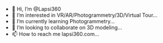 - 👋 Hi, I’m @Lapsi360
- 👀 I’m interested in VR/AR/Photogrammetry/3D/Virtual Tour...
- 🌱 I’m currently learning Photogrammetry...
- 💞️ I’m looking to collaborate on 3D modeling...
- 📫 How to reach me lapsi360.com...

<!---
Lapsi360/Lapsi360 is a ✨ special ✨ repository because its `README.md` (this file) appears on your GitHub profile.
You can click the Preview link to take a look at your changes.
--->

